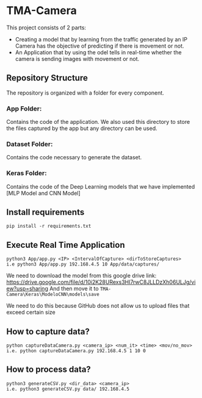 # TMA-Camera
This project consists of 2 parts:
- Creating a model that by learning from the  traffic generated by an IP Camera has the objective of predicting if there is movement or not.
- An Application that by using the odel tells in real-time whether the camera is sending images with movement or not.

## Repository Structure
The repository is organized with a folder for every component.
### App Folder:
Contains the code of the application.
We also used this directory to store the files captured by the app but any directory can be used.
### Dataset Folder:
Contains the code necessary to generate the dataset.
### Keras Folder:
Contains the code of the Deep Learning models that we have implemented [MLP Model and CNN Model] 

## Install requirements
```pip install -r requirements.txt```

## Execute Real Time Application
```
python3 App/app.py <IP> <IntervalOfCapture> <dirToStoreCaptures>
i.e python3 App/app.py 192.168.4.5 10 App/data/captures/
```

We need to download the model from this google drive link: https://drive.google.com/file/d/10i2K28URexs3HI7rwC8JLLDzXh06ULJg/view?usp=sharing And then move it to ```TMA-Camera\Keras\ModeloCNN\models\save```

We need to do this because GitHub does not allow us to upload files that exceed certain size

## How to capture data?
```
python captureDataCamera.py <camera_ip> <num_it> <time> <mov/no_mov>
i.e. python captureDataCamera.py 192.168.4.5 1 10 0
```

## How to process data?
```
python3 generateCSV.py <dir_data> <camera_ip>
i.e. python3 generateCSV.py data/ 192.168.4.5
```





